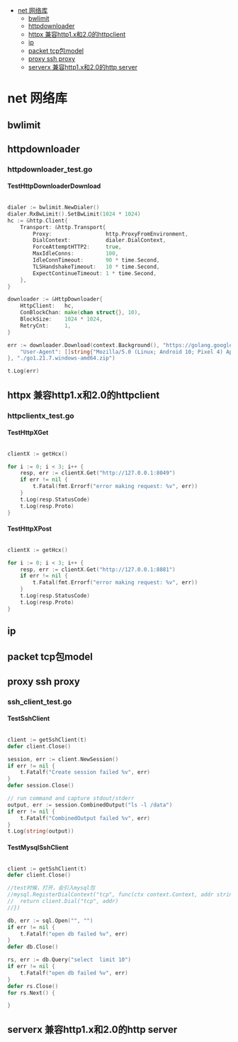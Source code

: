 

<!-- toc -->

- [net 网络库](#net-%E7%BD%91%E7%BB%9C%E5%BA%93)
  * [bwlimit](#bwlimit)
  * [httpdownloader](#httpdownloader)
  * [httpx 兼容http1.x和2.0的httpclient](#httpx-%E5%85%BC%E5%AE%B9http1x%E5%92%8C20%E7%9A%84httpclient)
  * [ip](#ip)
  * [packet tcp包model](#packet-tcp%E5%8C%85model)
  * [proxy ssh proxy](#proxy-ssh-proxy)
  * [serverx 兼容http1.x和2.0的http server](#serverx-%E5%85%BC%E5%AE%B9http1x%E5%92%8C20%E7%9A%84http-server)

<!-- tocstop -->

# net 网络库
## bwlimit
## httpdownloader
### httpdownloader_test.go
#### TestHttpDownloaderDownload
```go

dialer := bwlimit.NewDialer()
dialer.RxBwLimit().SetBwLimit(1024 * 1024)
hc := &http.Client{
	Transport: &http.Transport{
		Proxy:                 http.ProxyFromEnvironment,
		DialContext:           dialer.DialContext,
		ForceAttemptHTTP2:     true,
		MaxIdleConns:          100,
		IdleConnTimeout:       90 * time.Second,
		TLSHandshakeTimeout:   10 * time.Second,
		ExpectContinueTimeout: 1 * time.Second,
	},
}

downloader := &HttpDownloader{
	HttpClient:   hc,
	ConBlockChan: make(chan struct{}, 10),
	BlockSize:    1024 * 1024,
	RetryCnt:     1,
}

err := downloader.Download(context.Background(), "https://golang.google.cn/dl/go1.21.7.windows-amd64.zip", http.Header{
	"User-Agent": []string{"Mozilla/5.0 (Linux; Android 10; Pixel 4) AppleWebKit/537.36 (KHTML, like Gecko) Chrome/86.0.4240.183 Mobile Safari/537.36"},
}, "./go1.21.7.windows-amd64.zip")

t.Log(err)
```
## httpx 兼容http1.x和2.0的httpclient
### httpclientx_test.go
#### TestHttpXGet
```go

clientX := getHcx()

for i := 0; i < 3; i++ {
	resp, err := clientX.Get("http://127.0.0.1:8049")
	if err != nil {
		t.Fatal(fmt.Errorf("error making request: %v", err))
	}
	t.Log(resp.StatusCode)
	t.Log(resp.Proto)
}
```
#### TestHttpXPost
```go

clientX := getHcx()

for i := 0; i < 3; i++ {
	resp, err := clientX.Get("http://127.0.0.1:8881")
	if err != nil {
		t.Fatal(fmt.Errorf("error making request: %v", err))
	}
	t.Log(resp.StatusCode)
	t.Log(resp.Proto)
}
```
## ip
## packet tcp包model
## proxy ssh proxy
### ssh_client_test.go
#### TestSshClient
```go

client := getSshClient(t)
defer client.Close()

session, err := client.NewSession()
if err != nil {
	t.Fatalf("Create session failed %v", err)
}
defer session.Close()

// run command and capture stdout/stderr
output, err := session.CombinedOutput("ls -l /data")
if err != nil {
	t.Fatalf("CombinedOutput failed %v", err)
}
t.Log(string(output))
```
#### TestMysqlSshClient
```go

client := getSshClient(t)
defer client.Close()

//test时候，打开，会引入mysql包
//mysql.RegisterDialContext("tcp", func(ctx context.Context, addr string) (net.Conn, error) {
//	return client.Dial("tcp", addr)
//})

db, err := sql.Open("", "")
if err != nil {
	t.Fatalf("open db failed %v", err)
}
defer db.Close()

rs, err := db.Query("select  limit 10")
if err != nil {
	t.Fatalf("open db failed %v", err)
}
defer rs.Close()
for rs.Next() {

}
```
## serverx 兼容http1.x和2.0的http server
